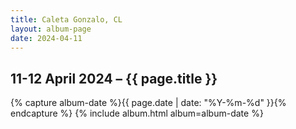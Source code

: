 ```yaml
---
title: Caleta Gonzalo, CL
layout: album-page
date: 2024-04-11
---
```

## 11-12 April 2024 – {{ page.title }}
{% capture album-date %}{{ page.date | date: "%Y-%m-%d" }}{% endcapture %}
{% include album.html album=album-date %}